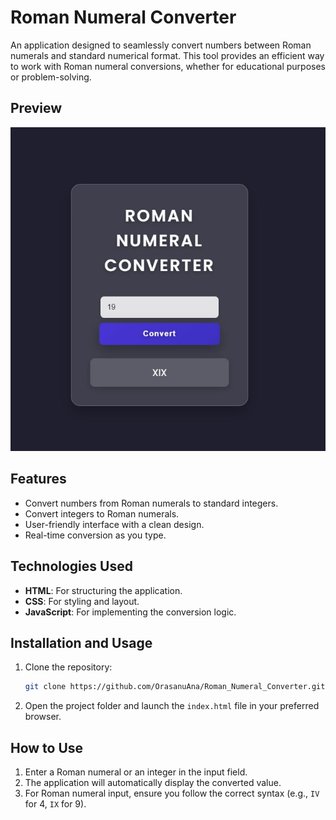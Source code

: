 # Roman Numeral Converter

An application designed to seamlessly convert numbers between Roman numerals and standard numerical format. This tool provides an efficient way to work with Roman numeral conversions, whether for educational purposes or problem-solving.

## Preview

![Roman Numeral Converter](https://github.com/OrasanuAna/Roman_Numeral_Converter/blob/master/roman_numeral_converter.jpg)

## Features

- Convert numbers from Roman numerals to standard integers.
- Convert integers to Roman numerals.
- User-friendly interface with a clean design.
- Real-time conversion as you type.

## Technologies Used

- **HTML**: For structuring the application.
- **CSS**: For styling and layout.
- **JavaScript**: For implementing the conversion logic.

## Installation and Usage

1. Clone the repository:
   ```bash
   git clone https://github.com/OrasanuAna/Roman_Numeral_Converter.git
   ```
2. Open the project folder and launch the `index.html` file in your preferred browser.

## How to Use

1. Enter a Roman numeral or an integer in the input field.
2. The application will automatically display the converted value.
3. For Roman numeral input, ensure you follow the correct syntax (e.g., `IV` for 4, `IX` for 9).
